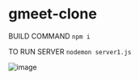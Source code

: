 # gmeet-clone

BUILD COMMAND
`npm i`

TO RUN SERVER
`nodemon server1.js`

![image](https://github.com/advait1226/gmeet-clone/assets/106689452/c23e5814-ed53-43d6-9f0b-8ac8e7536a6d)
